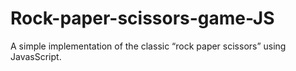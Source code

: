 # Rock-paper-scissors-game-JS
A simple implementation of the classic “rock paper scissors” using JavasScript.
